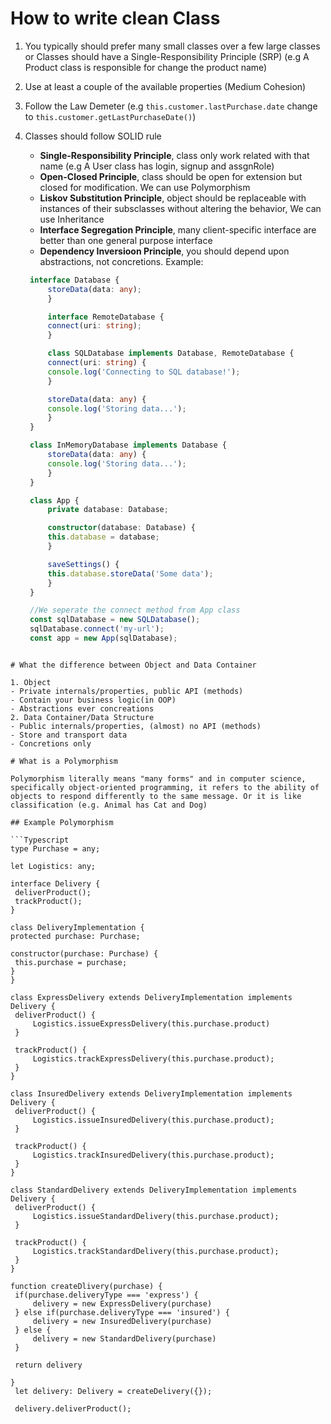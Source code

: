 # How to write clean Class

1. You typically should prefer many small classes over a few large classes or Classes should have a Single-Responsibility Principle (SRP) (e.g A Product class is responsible for change the product name)
2. Use at least a couple of the available properties (Medium Cohesion)
3. Follow the Law Demeter (e.g `this.customer.lastPurchase.date` change to `this.customer.getLastPurchaseDate()`)
4. Classes should follow SOLID rule

   - **Single-Responsibility Principle**, class only work related with that name (e.g A User class has login, signup and assgnRole)
   - **Open-Closed Principle**, class should be open for extension but closed for modification. We can use Polymorphism
   - **Liskov Substitution Principle**, object should be replaceable with instances of their subsclasses without altering the behavior, We can use Inheritance
   - **Interface Segregation Principle**, many client-specific interface are better than one general purpose interface
   - **Dependency Inversioon Principle**, you should depend upon abstractions, not concretions. Example:

   ```Typescript
    interface Database {
        storeData(data: any);
        }

        interface RemoteDatabase {
        connect(uri: string);
        }

        class SQLDatabase implements Database, RemoteDatabase {
        connect(uri: string) {
        console.log('Connecting to SQL database!');
        }

        storeData(data: any) {
        console.log('Storing data...');
        }
    }

    class InMemoryDatabase implements Database {
        storeData(data: any) {
        console.log('Storing data...');
        }
    }

    class App {
        private database: Database;

        constructor(database: Database) {
        this.database = database;
        }

        saveSettings() {
        this.database.storeData('Some data');
        }
    }

    //We seperate the connect method from App class
    const sqlDatabase = new SQLDatabase();
    sqlDatabase.connect('my-url');
    const app = new App(sqlDatabase);
   ```

````

# What the difference between Object and Data Container

1. Object
- Private internals/properties, public API (methods)
- Contain your business logic(in OOP)
- Abstractions ever concreations
2. Data Container/Data Structure
- Public internals/properties, (almost) no API (methods)
- Store and transport data
- Concretions only

# What is a Polymorphism

Polymorphism literally means "many forms" and in computer science, specifically object-oriented programming, it refers to the ability of objects to respond differently to the same message. Or it is like classification (e.g. Animal has Cat and Dog)

## Example Polymorphism

```Typescript
type Purchase = any;

let Logistics: any;

interface Delivery {
 deliverProduct();
 trackProduct();
}

class DeliveryImplementation {
protected purchase: Purchase;

constructor(purchase: Purchase) {
 this.purchase = purchase;
}
}

class ExpressDelivery extends DeliveryImplementation implements Delivery {
 deliverProduct() {
     Logistics.issueExpressDelivery(this.purchase.product)
 }

 trackProduct() {
     Logistics.trackExpressDelivery(this.purchase.product);
 }
}

class InsuredDelivery extends DeliveryImplementation implements Delivery {
 deliverProduct() {
     Logistics.issueInsuredDelivery(this.purchase.product);
 }

 trackProduct() {
     Logistics.trackInsuredDelivery(this.purchase.product);
 }
}

class StandardDelivery extends DeliveryImplementation implements Delivery {
 deliverProduct() {
     Logistics.issueStandardDelivery(this.purchase.product);
 }

 trackProduct() {
     Logistics.trackStandardDelivery(this.purchase.product);
 }
}

function createDlivery(purchase) {
 if(purchase.deliveryType === 'express') {
     delivery = new ExpressDelivery(purchase)
 } else if(purchase.deliveryType === 'insured') {
     delivery = new InsuredDelivery(purchase)
 } else {
     delivery = new StandardDelivery(purchase)
 }

 return delivery

}
 let delivery: Delivery = createDelivery({});

 delivery.deliverProduct();

````
